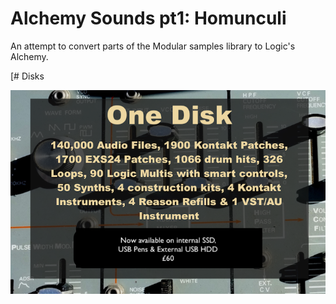 # Alchemy Sounds pt1: Homunculi

An attempt to convert parts of the Modular samples library to Logic's Alchemy.

[# Disks

[
![enter image description here](https://github.com/publicsamples/Public-Samples/blob/master/disk-big_0.png?raw=true)
](https://gum.co/modularsamples-drives)

